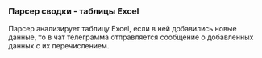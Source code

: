 ### Парсер сводки - таблицы Excel

Парсер анализирует таблицу Excel, если в ней добавились новые данные, 
то в чат телеграмма отправляется сообщение о добавленных данных с их перечислением.
